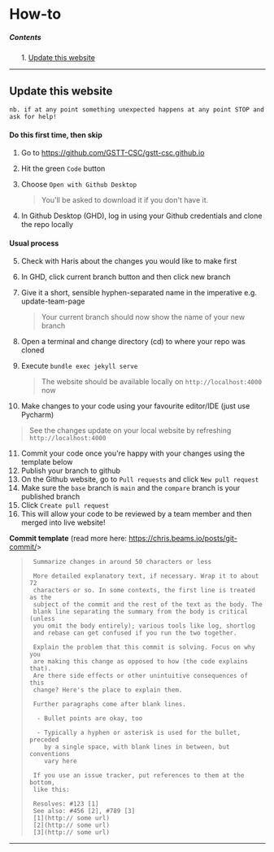 # **How-to**

<div class="card" style="width: 18rem;">
   <div class="card-body">
      <h5 class="card-title">Contents</h5>
      <ol>
      1. <a href="#update">Update this website</a>
      </ol>
   </div>
</div>

<hr>

## <a name=update></a>**Update this website**
`nb. if at any point something unexpected happens at any point STOP and ask for help!`
#### Do this first time, then skip
1. Go to <https://github.com/GSTT-CSC/gstt-csc.github.io>
2. Hit the green `Code` button
3. Choose `Open with Github Desktop`
   > You'll be asked to download it if you don't have it.
   
4. In Github Desktop (GHD), log in using your Github credentials and clone the repo locally

#### Usual process
5. Check with Haris about the changes you would like to make first
6. In GHD, click current branch button and then click new branch
7. Give it a short, sensible hyphen-separated name in the imperative e.g. update-team-page
   
   >  Your current branch should now show the name of your new branch
   
8. Open a terminal and change directory (cd) to where your repo was cloned
9. Execute `bundle exec jekyll serve` 
   
   >  The website should be available locally on `http://localhost:4000` now
   
10. Make changes to your code using your favourite editor/IDE (just use Pycharm)
  
   >  See the changes update on your local website by refreshing `http://localhost:4000`

11. Commit your code once you're happy with your changes using the template below
12. Publish your branch to github
13. On the Github website, go to `Pull requests` and click `New pull request`
14. Make sure the `base` branch is `main` and the `compare` branch is your published branch
15. Click `Create pull request`
16. This will allow your code to be reviewed by a team member and then merged into live website!

**Commit template** (read more here: <https://chris.beams.io/posts/git-commit/>> 
>      Summarize changes in around 50 characters or less
>     
>      More detailed explanatory text, if necessary. Wrap it to about 72
>      characters or so. In some contexts, the first line is treated as the
>      subject of the commit and the rest of the text as the body. The
>      blank line separating the summary from the body is critical (unless
>      you omit the body entirely); various tools like log, shortlog
>      and rebase can get confused if you run the two together.
>      
>      Explain the problem that this commit is solving. Focus on why you
>      are making this change as opposed to how (the code explains that).
>      Are there side effects or other unintuitive consequences of this
>      change? Here's the place to explain them.
>      
>      Further paragraphs come after blank lines.
>      
>       - Bullet points are okay, too
>      
>       - Typically a hyphen or asterisk is used for the bullet, preceded
>         by a single space, with blank lines in between, but conventions
>         vary here
>      
>      If you use an issue tracker, put references to them at the bottom,
>      like this:
>      
>      Resolves: #123 [1]
>      See also: #456 [2], #789 [3]
>      [1](http:// some url)
>      [2](http:// some url)
>      [3](http:// some url)

<hr>